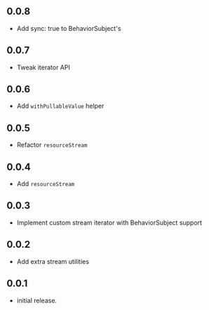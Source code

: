 ## 0.0.8

- Add sync: true to BehaviorSubject's

## 0.0.7

- Tweak iterator API

## 0.0.6

- Add `withPullableValue` helper

## 0.0.5

- Refactor `resourceStream`

## 0.0.4

- Add `resourceStream`

## 0.0.3

- Implement custom stream iterator with BehaviorSubject support

## 0.0.2

- Add extra stream utilities

## 0.0.1

- initial release.
